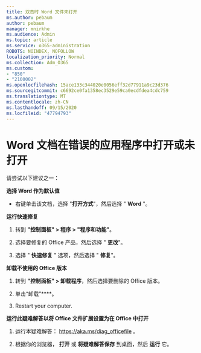 ```yaml
---
title: 双击时 Word 文件未打开
ms.author: pebaum
author: pebaum
manager: mnirkhe
ms.audience: Admin
ms.topic: article
ms.service: o365-administration
ROBOTS: NOINDEX, NOFOLLOW
localization_priority: Normal
ms.collection: Adm_O365
ms.custom:
- "850"
- "2100002"
ms.openlocfilehash: 15ace133c344020e0056eff32d77911a9c23d376
ms.sourcegitcommit: c6692ce0fa1358ec3529e59ca0ecdfdea4cdc759
ms.translationtype: MT
ms.contentlocale: zh-CN
ms.lasthandoff: 09/15/2020
ms.locfileid: "47794793"
---
```

# <a name="word-document-opened-in-the-wrong-app-or-didnt-open"></a>Word 文档在错误的应用程序中打开或未打开

请尝试以下建议之一：

**选择 Word 作为默认值**

- 右键单击该文档，选择 "**打开方式**"，然后选择 " **Word** "。

**运行快速修复**

1. 转到 **"控制面板" > 程序 > "程序和功能"**。

2. 选择要修复的 Office 产品，然后选择 " **更改**"。

3. 选择 " **快速修复** " 选项，然后选择 " **修复**"。

**卸载不使用的 Office 版本**

1. 转到 **"控制面板" > 卸载程序**，然后选择要删除的 Office 版本。

2. 单击“卸载”****。

3. Restart your computer.

**运行此疑难解答以将 Office 文件扩展设置为在 Office 中打开**

1. 运行本疑难解答： https://aka.ms/diag_officefile 。

2. 根据你的浏览器， **打开** 或 **将疑难解答保存** 到桌面，然后 **运行** 它。
